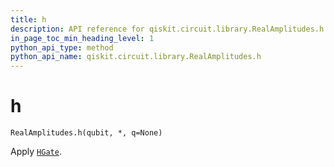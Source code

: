 ```yaml
---
title: h
description: API reference for qiskit.circuit.library.RealAmplitudes.h
in_page_toc_min_heading_level: 1
python_api_type: method
python_api_name: qiskit.circuit.library.RealAmplitudes.h
---
```


# h

<span id="qiskit.circuit.library.RealAmplitudes.h" />

`RealAmplitudes.h(qubit, *, q=None)`

Apply [`HGate`](qiskit.circuit.library.HGate "qiskit.circuit.library.HGate").

